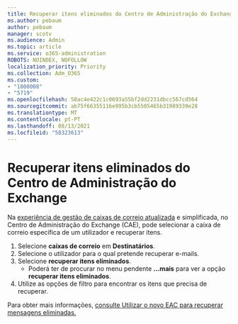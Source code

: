 ```yaml
---
title: Recuperar itens eliminados do Centro de Administração do Exchange
ms.author: pebaum
author: pebaum
manager: scotv
ms.audience: Admin
ms.topic: article
ms.service: o365-administration
ROBOTS: NOINDEX, NOFOLLOW
localization_priority: Priority
ms.collection: Adm_O365
ms.custom:
- "1800008"
- "5719"
ms.openlocfilehash: 58ac4e422c1c0693a55bf2dd2231dbcc567cd564
ms.sourcegitcommit: ab75f66355116e995b3cb5505465b31989339e28
ms.translationtype: MT
ms.contentlocale: pt-PT
ms.lasthandoff: 08/13/2021
ms.locfileid: "58323613"
---
```

# <a name="recover-deleted-items-from-exchange-admin-center"></a>Recuperar itens eliminados do Centro de Administração do Exchange

Na [experiência de gestão de caixas de correio atualizada](https://admin.exchange.microsoft.com/#/mailboxes) e simplificada, no Centro de Administração do Exchange (CAE), pode selecionar a caixa de correio específica de um utilizador e recuperar itens.

1. Selecione **caixas de correio** em **Destinatários**.
2. Selecione o utilizador para o qual pretende recuperar e-mails.
3. Selecione **recuperar itens eliminados**.
    - Poderá ter de procurar no menu pendente **…mais** para ver a opção **recuperar itens eliminados**.
4. Utilize as opções de filtro para encontrar os itens que precisa de recuperar.

Para obter mais informações, [consulte Utilizar o novo EAC para recuperar mensagens eliminadas.](https://docs.microsoft.com/exchange/recipients-in-exchange-online/manage-user-mailboxes/recover-deleted-messages#use-new-eac-for-recovering-deleted-messages)
